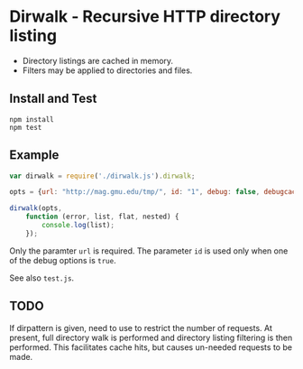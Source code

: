 # Dirwalk - Recursive HTTP directory listing

- Directory listings are cached in memory.
- Filters may be applied to directories and files.

## Install and Test

```
npm install
npm test
```

## Example 

```js
var dirwalk = require('./dirwalk.js').dirwalk;

opts = {url: "http://mag.gmu.edu/tmp/", id: "1", debug: false, debugcache: false};

dirwalk(opts, 
	function (error, list, flat, nested) {
		console.log(list);
	});
```

Only the paramter `url` is required.  The parameter `id` is used only when one of the debug options is `true`.

See also `test.js`.

## TODO

If dirpattern is given, need to use to restrict the number of requests.  At present, full directory walk is performed and directory listing filtering is then performed.  This facilitates cache hits, but causes un-needed requests to be made.